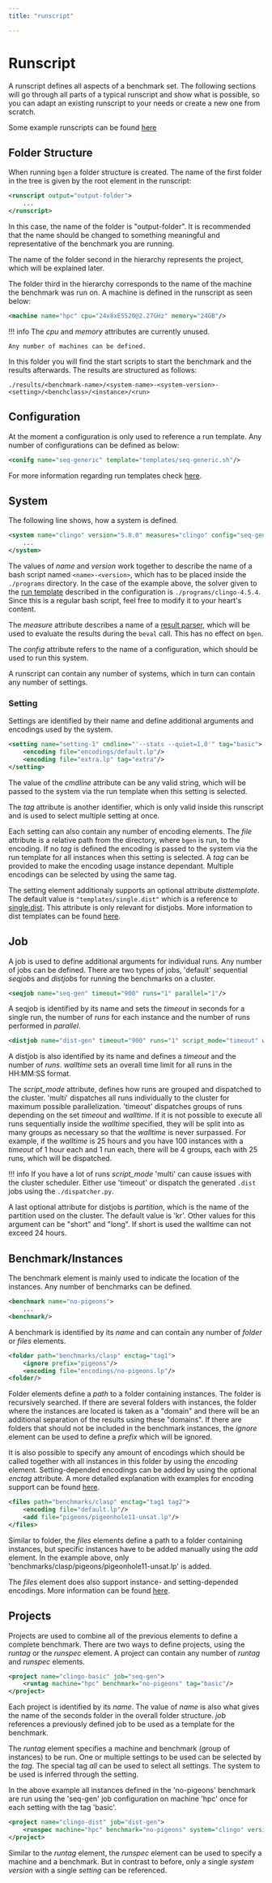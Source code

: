 ```yaml
---
title: "runscript"

---
```


# Runscript

A runscript defines all aspects of a benchmark set. The following sections will go
through all parts of a typical runscript and show what is possible, so you can adapt
an existing runscript to your needs or create a new one from scratch.

Some example runscripts can be found [here](../../examples/index.md#runscripts)

## Folder Structure

When running `bgen` a folder structure is created. The name of the first folder in the tree is given by the root element in the runscript:

```xml
<runscript output="output-folder">
    ...
</runscript>
```

In this case, the name of the folder is "output-folder". It is recommended that the name should be changed to something meaningful and representative of the benchmark you are running.

The name of the folder second in the hierarchy represents the project, which will be explained later.

The folder third in the hierarchy corresponds to the name of the machine the benchmark was run on. A machine is defined in the runscript as seen below:

```xml
<machine name="hpc" cpu="24x8xE5520@2.27GHz" memory="24GB"/>
```

!!! info
    The *cpu* and *memory* attributes are currently unused.

    Any number of machines can be defined.


In this folder you will find the start scripts to start the benchmark and the results afterwards.
The results are structured as follows:
```
./results/<benchmark-name>/<system-name>-<system-version>-<setting>/<benchclass>/<instance>/<run>
```

## Configuration

At the moment a configuration is only used to reference a run template. Any number of configurations can be defined as below:

```xml
<conifg name="seq-generic" template="templates/seq-generic.sh"/>
```

For more information regarding run templates check [here](templates.md#run-templates).

## System

The following line shows, how a system is defined.
```xml
<system name="clingo" version="5.8.0" measures="clingo" config="seq-generic">
    ...
</system>
```

The values of *name* and *version* work together to describe the name of a bash script named `<name>-<version>`, which has to be placed inside the `./programs` directory. In the case of the example above, the solver given to the [run template](./templates.md#run-templates) described in the configuration is `./programs/clingo-4.5.4`. Since this is a regular bash script, feel free to modify it to your heart's content.

The *measure* attribute describes a name of a [result parser](../beval/index.md#resultparser), which will be used to evaluate the results during the `beval` call. This has no effect on `bgen`.

The *config* attribute refers to the name of a configuration, which should be used to run this system.

A runscript can contain any number of systems, which in turn can contain any number of settings.

### Setting

Settings are identified by their name and define additional arguments and encodings used by the system.

```xml
<setting name="setting-1" cmdline="'--stats --quiet=1,0'" tag="basic">
    <encoding file="encodings/default.lp"/>
    <encoding file="extra.lp" tag="extra"/>
</setting>
```
 The  value of the *cmdline* attribute can be any valid string, which will be passed to the system via the run template when this setting is selected.

 The *tag* attribute is another identifier, which is only valid inside this runscript and is used to select multiple setting at once.

 Each setting can also contain any number of encoding elements. The *file* attribute is a relative path from the directory, where `bgen` is run, to the encoding. If no *tag* is defined the encoding is passed to the system via the run template for all instances when this setting is selected. A *tag* can be provided to make the encoding usage instance dependant. Multiple encodings can be selected by using the same tag.

 The setting element additionaly supports an optional attribute *disttemplate*. The default value is `"templates/single.dist"` which is a reference to [single.dist](https://github.com/potassco/benchmark-tool/blob/master/templates/single.dist). This attribute is only relevant for distjobs. More information to dist templates can be found [here](templates.md#dist-templates).

## Job

A job is used to define additional arguments for individual runs. Any number of jobs can be defined. There are two types of jobs, 'default' sequential *seqjob*s and *distjob*s for running the benchmarks on a cluster.

```xml
<seqjob name="seq-gen" timeout="900" runs="1" parallel="1"/>
```
A seqjob is identified by its name and sets the *timeout* in seconds for a single run, the number of *runs* for each instance and the number of runs performed in *parallel*.

```xml
<distjob name="dist-gen" timeout="900" runs="1" script_mode="timeout" walltime="23:59:59" cpt="4"/>
```
A distjob is also identified by its name and defines a *timeout* and the number of *runs*. *walltime* sets an overall time limit for all runs in the HH:MM:SS format.

The *script_mode* attribute, defines how runs are grouped and dispatched to the cluster. 'multi' dispatches all runs individually to the cluster for maximum possible parallelization.
'timeout' dispatches groups of runs depending on the set *timeout* and *walltime*. If it is not possible to execute all runs sequentially inside the *walltime* specified, they will be split into as many groups as necessary so that the *walltime* is never surpassed. For example, if the *walltime* is 25 hours and you have 100 instances with a *timeout* of 1 hour each and 1 run each, there will be 4 groups, each with 25 runs, which will be dispatched.

!!! info
        If you have a lot of runs *script_mode* 'multi' can cause issues with the cluster scheduler. Either use 'timeout' or dispatch the generated `.dist` jobs using the `./dispatcher.py`.

A last optional attribute for distjobs is *partition*, which is the name of the partition used on the cluster. The default value is 'kr'. Other values for this argument can be "short" and "long". If short is used the walltime can not exceed 24 hours.

## Benchmark/Instances

The benchmark element is mainly used to indicate the location of the instances. Any number of benchmarks can be defined.

```xml
<benchmark name="no-pigeons">
    ...
<benchmark/>
```

A benchmark is identified by its *name* and can contain any number of *folder* or *files* elements.
```xml
<folder path="benchmarks/clasp" enctag="tag1">
    <ignore prefix="pigeons"/>
    <encoding file="encodings/no-pigeons.lp"/>
<folder/>
```
Folder elements define a *path* to a folder containing instances. The folder is recursively searched. If there are several folders with instances, the folder where the instances are located is taken as a "domain" and there will be an additional separation of the results using these "domains".
If there are folders that should not be included in the benchmark instances, the *ignore* element can be used to define a *prefix* which will be ignored.

It is also possible to specify any amount of encodings which should be called together with all instances in this folder by using the *encoding* element. Setting-depended encodings can be added by using the optional *enctag* attribute. A more detailed explanation with examples for encoding support can be found [here](../../reference/encoding_support.md).

```xml
<files path="benchmarks/clasp" enctag="tag1 tag2">
    <encoding file="default.lp"/>
    <add file="pigeons/pigeonhole11-unsat.lp"/>
</files>
```
Similar to folder, the *files* elements define a path to a folder containing instances, but specific instances have to be added manually using the *add* element. In the example above, only 'benchmarks/clasp/pigeons/pigeonhole11-unsat.lp' is added.

The *files* element does also support instance- and setting-depended encodings. More information can be found [here](../../reference/encoding_support.md).

## Projects

Projects are used to combine all of the previous elements to define a complete benchmark. There are two ways to define projects, using the *runtag* or the *runspec* element. A project can contain any number of *runtag* and *runspec* elements.

```xml
<project name="clingo-basic" job="seq-gen">
    <runtag machine="hpc" benchmark="no-pigeons" tag="basic"/>
</project>
```

Each project is identified by its *name*. The value of *name* is also what gives the name of the seconds folder in the overall folder structure. *job* references a previously defined job to be used as a template for the benchmark.

The *runtag* element specifies a machine and benchmark (group of instances) to be run. One or multiple settings to be used can be selected by the *tag*. The special tag *all* can be used to select all settings. The system to be used is inferred through the setting.

In the above example all instances defined in the 'no-pigeons' benchmark are run using the 'seq-gen' job configuration on machine 'hpc' once for each setting with the tag 'basic'.

```xml
<project name="clingo-dist" job="dist-gen">
    <runspec machine="hpc" benchmark="no-pigeons" system="clingo" version="5.8.0" setting="setting-1"/>
</project>
```

Similar to the *runtag* element, the *runspec* element can be used to specify a machine and a benchmark. But in contrast to before, only a single *system* *version* with a single *setting* can be referenced.
